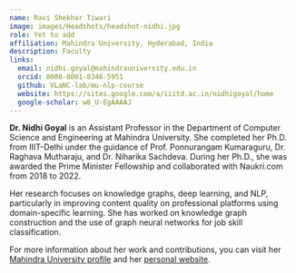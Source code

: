 ```yaml
---
name: Ravi Shekhar Tiwari
image: images/Headshots/headshot-nidhi.jpg
role: Yet to add
affiliation: Mahindra University, Hyderabad, India
description: Faculty 
links:
  email: nidhi.goyal@mahindrauniversity.edu.in
  orcid: 0000-0001-8346-5951
  github: VLaNC-lab/mu-nlp-course
  website: https://sites.google.com/a/iiitd.ac.in/nidhigoyal/home
  google-scholar: w8_U-EgAAAAJ
---
```



**Dr. Nidhi Goyal** is an Assistant Professor in the Department of Computer Science and Engineering at Mahindra University. She completed her Ph.D. from IIIT-Delhi under the guidance of Prof. Ponnurangam Kumaraguru, Dr. Raghava Mutharaju, and Dr. Niharika Sachdeva. During her Ph.D., she was awarded the Prime Minister Fellowship and collaborated with Naukri.com from 2018 to 2022.

Her research focuses on knowledge graphs, deep learning, and NLP, particularly in improving content quality on professional platforms using domain-specific learning. She has worked on knowledge graph construction and the use of graph neural networks for job skill classification.

For more information about her work and contributions, you can visit her [Mahindra University profile](https://www.mahindrauniversity.edu.in/faculty/nidhi-goyal/) and her [personal website](https://sites.google.com/a/iiitd.ac.in/nidhigoyal/home).
